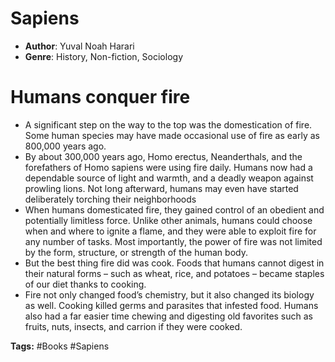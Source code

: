 # Sapiens
- **Author**: Yuval Noah Harari 
- **Genre**: History, Non-fiction, Sociology 

# Humans conquer fire
- A significant step on the way to the top was the domestication of fire. Some human species may have made occasional use of fire as early as 800,000 years ago.
- By about 300,000 years ago, Homo erectus, Neanderthals, and the forefathers of Homo sapiens were using fire daily. Humans now had a dependable source of light and warmth, and a deadly weapon against prowling lions. Not long afterward, humans may even have started deliberately torching their neighborhoods
- When humans domesticated fire, they gained control of an obedient and potentially limitless force. Unlike other animals, humans could choose when and where to ignite a flame, and they were able to exploit fire for any number of tasks. Most importantly, the power of fire was not limited by the form, structure, or strength of the human body.
- But the best thing fire did was cook. Foods that humans cannot digest in their natural forms – such as wheat, rice, and potatoes – became staples of our diet thanks to cooking. 
- Fire not only changed food’s chemistry, but it also changed its biology as well. Cooking killed germs and parasites that infested food.  Humans also had a far easier time chewing and digesting old favorites such as fruits, nuts, insects, and carrion if they were cooked.

**Tags:** #Books #Sapiens